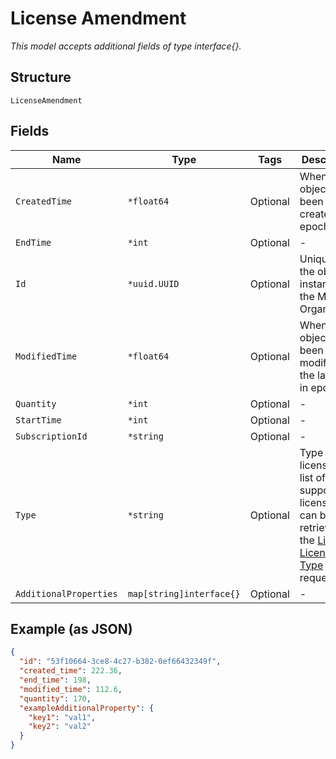 
# License Amendment

*This model accepts additional fields of type interface{}.*

## Structure

`LicenseAmendment`

## Fields

| Name | Type | Tags | Description |
|  --- | --- | --- | --- |
| `CreatedTime` | `*float64` | Optional | When the object has been created, in epoch |
| `EndTime` | `*int` | Optional | - |
| `Id` | `*uuid.UUID` | Optional | Unique ID of the object instance in the Mist Organization |
| `ModifiedTime` | `*float64` | Optional | When the object has been modified for the last time, in epoch |
| `Quantity` | `*int` | Optional | - |
| `StartTime` | `*int` | Optional | - |
| `SubscriptionId` | `*string` | Optional | - |
| `Type` | `*string` | Optional | Type of license. The list of supported license type can be retrieve with the [List License Type](../../doc/controllers/constants-definitions.md#list-license-types) API request. |
| `AdditionalProperties` | `map[string]interface{}` | Optional | - |

## Example (as JSON)

```json
{
  "id": "53f10664-3ce8-4c27-b382-0ef66432349f",
  "created_time": 222.36,
  "end_time": 198,
  "modified_time": 112.6,
  "quantity": 170,
  "exampleAdditionalProperty": {
    "key1": "val1",
    "key2": "val2"
  }
}
```

